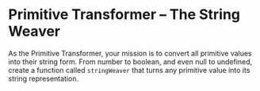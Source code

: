 # Primitive Transformer – The String Weaver

As the Primitive Transformer, your mission is to convert all primitive values into their string form. From number to boolean, and even null to undefined, create a function called `stringWeaver` that turns any primitive value into its string representation.
